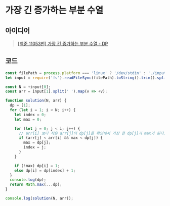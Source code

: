 # 가장 긴 증가하는 부분 수열

## 아이디어

> [[백준 11053번] 가장 긴 증가하는 부분 수열 - DP](https://dongminyoon.tistory.com/18)

## 코드

```js
const filePath = process.platform === 'linux' ? '/dev/stdin' : './input.txt';
let input = require('fs').readFileSync(filePath).toString().trim().split('\n');

const N = +input[0];
const arr = input[1].split(' ').map(v => +v);

function solution(N, arr) {
  dp = [1];
  for (let i = 1; i < N; i++) {
    let index = 0;
    let max = 0;

    for (let j = 0; j < i; j++) {
      // arr[i] 보다 작은 arr[j]의 dp[j]를 확인해서 가장 큰 dp[j]가 max가 된다.
      if (arr[j] < arr[i] && max < dp[j]) {
        max = dp[j];
        index = j;
      }
    }

    if (!max) dp[i] = 1;
    else dp[i] = dp[index] + 1;
  }
  console.log(dp);
  return Math.max(...dp);
}

console.log(solution(N, arr));

```
